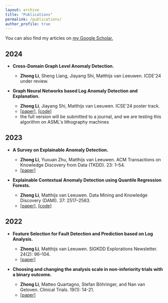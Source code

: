 ```yaml
---
layout: archive
title: "Publications"
permalink: /publications/
author_profile: true
---
```


You can also find my articles on <u><a href="https://scholar.google.com/citations?user=m5u8VlIAAAAJ&hl=en&oi=ao">my Google Scholar</a>.</u>


## 2024
- **Cross-Domain Graph Level Anomaly Detection.**
  - **Zhong Li**, Sheng Liang, Jiayang Shi, Matthijs van Leeuwen. ICDE'24 under review.
    
- **Graph Neural Networks based Log Anomaly Detection and Explanation.**
  - **Zhong Li**, Jiayang Shi, Matthijs van Leeuwen. ICSE'24 poster track.
  - [[paper]](https://arxiv.org/abs/2307.00527), [[code]](https://github.com/ZhongLIFR/Logs2Graph)
  - the full version will be submitted to a journal, and we are testing this algorithm on ASML's lithography machines

## 2023
- **A Survey on Explainable Anomaly Detection.**
  - **Zhong Li**, Yuxuan Zhu, Matthijs van Leeuwen. ACM Transactions on Knowledge Discovery from Data (TKDD). 23: 1–54.
  - [[paper]](https://dl.acm.org/doi/10.1145/3609333)
    
- **Explainable Contextual Anomaly Detection using Quantile Regression Forests.**
  - **Zhong Li**, Matthijs van Leeuwen.  Data Mining and Knowledge Discovery (DAMI). 37: 2517–2563.
  - [[paper]](https://link.springer.com/article/10.1007/s10618-023-00967-z), [[code]](https://github.com/ZhongLIFR/QCAD)

## 2022
- **Feature Selection for Fault Detection and Prediction based on Log Analysis.**
  - **Zhong Li**, Matthijs van Leeuwen.  SIGKDD Explorations Newsletter. 24(2): 96–104. 
  - [[paper]](https://dl.acm.org/doi/10.1145/3575637.3575652)
    
- **Choosing and changing the analysis scale in non-inferiority trials with a binary outcome.**
  - **Zhong Li**, Matteo Quartagno, Stefan Böhringer, and Nan van Geloven. Clinical Trials. 19(1): 14-21. 
  - [[paper]](https://journals.sagepub.com/doi/full/10.1177/17407745211053790)

<!--{% include base_path %}
{% for post in site.publications reversed %}
  {% include archive-single.html %}
{% endfor %}
-->
